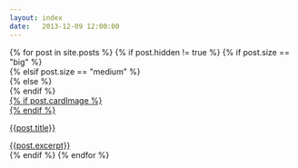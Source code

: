```yaml
---
layout: index
date:   2013-12-09 12:00:00
---
```


<div>
{% for post in site.posts %}
{% if post.hidden != true %}
  {% if post.size == "big" %}
  <div class="{{ post.gridclass }}">
  {% elsif post.size == "medium" %}
  <div class="{{ post.gridclass }}">
  {% else %}
  <div class="{{ post.gridclass }}">
  {% endif %}
      <a href="{{ post.url }}">
          <div>
            {% if post.cardImage %}
              <div>
                    <!-- <img class="cover-image" src="{{post.cardImage}}" alt="image loading..."> -->
              </div>
            {% endif %}
            <div>
              <p> {{post.title}} </p>
              {{post.excerpt}}
            </div>
          </div>
      </a>
  </div>
  {% endif %}
{% endfor %}
</div>
